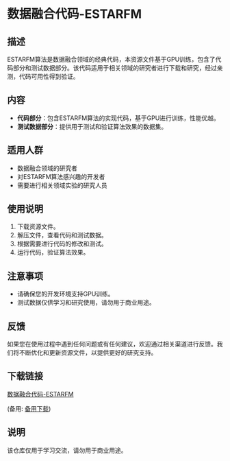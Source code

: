# 数据融合代码-ESTARFM

## 描述

ESTARFM算法是数据融合领域的经典代码，本资源文件基于GPU训练，包含了代码部分和测试数据部分。该代码适用于相关领域的研究者进行下载和研究，经过亲测，代码可用性得到验证。

## 内容

- **代码部分**：包含ESTARFM算法的实现代码，基于GPU进行训练，性能优越。
- **测试数据部分**：提供用于测试和验证算法效果的数据集。

## 适用人群

- 数据融合领域的研究者
- 对ESTARFM算法感兴趣的开发者
- 需要进行相关领域实验的研究人员

## 使用说明

1. 下载资源文件。
2. 解压文件，查看代码和测试数据。
3. 根据需要进行代码的修改和测试。
4. 运行代码，验证算法效果。

## 注意事项

- 请确保您的开发环境支持GPU训练。
- 测试数据仅供学习和研究使用，请勿用于商业用途。

## 反馈

如果您在使用过程中遇到任何问题或有任何建议，欢迎通过相关渠道进行反馈。我们将不断优化和更新资源文件，以提供更好的研究支持。

## 下载链接
[数据融合代码-ESTARFM](https://pan.quark.cn/s/ecf4b017c930) 

(备用: [备用下载](https://pan.baidu.com/s/19e_yZCVtE4eLA7zCQEficg?pwd=1234))

## 说明

该仓库仅用于学习交流，请勿用于商业用途。
